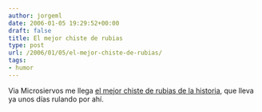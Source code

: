 ```yaml
---
author: jorgeml
date: 2006-01-05 19:29:52+00:00
draft: false
title: El mejor chiste de rubias
type: post
url: /2006/01/05/el-mejor-chiste-de-rubias/
tags:
- humor
---
```


Via Microsiervos me llega [el mejor chiste de rubias de la historia](http://www.microsiervos.com/archivo/juegos-y-diversion/chiste-rubias.html), que lleva ya unos días rulando por ahí.
